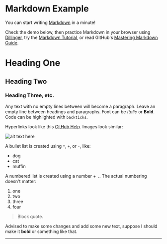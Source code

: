# Markdown Example

You can start writing [Markdown](https://daringfireball.net/projects/markdown/) in a minute!

Check the demo below, then practice Markdown in your browser using [Dillinger](http://dillinger.io/), try the [Markdown Tutorial](http://www.markdowntutorial.com/), or read GitHub's [Mastering Markdown Guide](https://guides.github.com/features/mastering-markdown/).

# Heading One

## Heading Two

### Heading Three, etc.

Any text with no empty lines between will become a paragraph.
Leave an empty line between headings and paragraphs.
Font can be *Italic* or **Bold**.
Code can be highlighted with `backticks`.

Hyperlinks look like this [GitHub Help](https://help.github.com/).
Images look similar:

![alt text here](https://upload.wikimedia.org/wikipedia/commons/4/4b/Focus_ubt.jpeg)

A bullet list is created using `*`, `+`, or `-`, like:

- dog
- cat
- muffin

A numbered list is created using a number + `.`.
The actual numbering doesn't matter:

1. one
2. two
6. three
2. four

> Block quote.

Advised to make some changes and add some new text, suppose I should make it **bold** or something like that.

----

